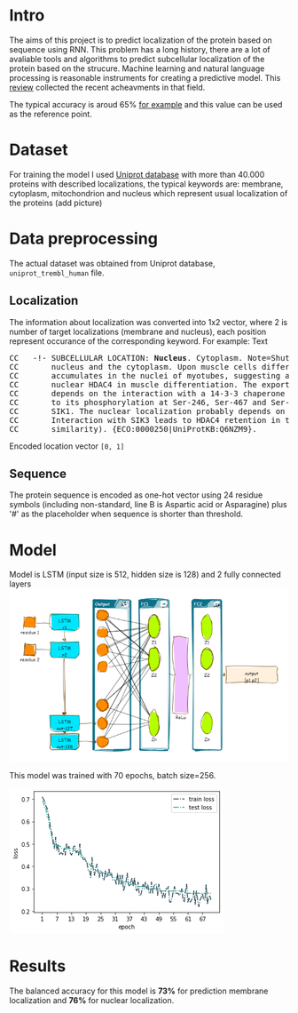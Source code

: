 # Intro

The aims of this project is to predict localization of the protein based on sequence using RNN. This problem has a long history, there are a lot of avaliable tools and algorithms to predict subcellular localization of the protein based on the strucure. Machine learning and natural language processing is reasonable instruments for creating a predictive model. This [review](https://www.frontiersin.org/articles/10.3389/fbinf.2022.910531/full) collected the recent acheavments in that field.

The typical accuracy is aroud 65% [for example](https://link.springer.com/article/10.1007/s11517-020-02275-w) and this value can be used as the reference point.

# Dataset

For training the model I used [Uniprot database](https://www.uniprot.org/) with more than 40.000 proteins with described localizations, the typical keywords are: membrane, cytoplasm, mitochondrion and nucleus which represent usual localization of the proteins (add picture)

# Data preprocessing 
The actual dataset was obtained from Uniprot database, `uniprot_trembl_human` file.

## Localization
The information about localization was converted into 1x2 vector, where 2 is number of target localizations (membrane and nucleus), each position represent occurance of the corresponding keyword. For example:
Text
<pre>
CC   -!- SUBCELLULAR LOCATION: <b>Nucleus</b>. Cytoplasm. Note=Shuttles between the
CC       nucleus and the cytoplasm. Upon muscle cells differentiation, it
CC       accumulates in the nuclei of myotubes, suggesting a positive role of
CC       nuclear HDAC4 in muscle differentiation. The export to cytoplasm
CC       depends on the interaction with a 14-3-3 chaperone protein and is due
CC       to its phosphorylation at Ser-246, Ser-467 and Ser-632 by CaMK4 and
CC       SIK1. The nuclear localization probably depends on sumoylation.
CC       Interaction with SIK3 leads to HDAC4 retention in the cytoplasm (By
CC       similarity). {ECO:0000250|UniProtKB:Q6NZM9}.
</pre>

Encoded location vector
`[0, 1]`

## Sequence
The protein sequence is encoded as one-hot vector using 24 residue symbols (including non-standard, line B is Aspartic acid or Asparagine) plus '#' as the placeholder when sequence is shorter than threshold. 

# Model
Model is LSTM (input size is 512, hidden size is 128) and 2 fully connected layers
![image](docs/seq2loc.png)

This model was trained with 70 epochs, batch size=256. 

![image](docs/loss.png)

# Results
The balanced accuracy for this model is **73%** for prediction membrane localization and **76%** for nuclear localization. 
